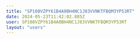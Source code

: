 ```yaml
---
title: "SP108VZPY61B4A0BH4NC1J83VVNKTFBQM3YP53RT"
date: 2024-05-23T11:42:02.885Z
user: SP108VZPY61B4A0BH4NC1J83VVNKTFBQM3YP53RT
layout: "users"
---
```

    